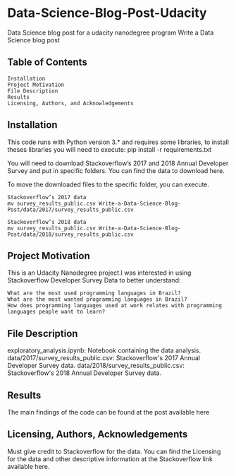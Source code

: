 # Data-Science-Blog-Post-Udacity
Data Science blog post for a udacity nanodegree program
Write a Data Science blog post

## Table of Contents

    Installation
    Project Motivation
    File Description
    Results
    Licensing, Authors, and Acknowledgements

## Installation

This code runs with Python version 3.* and requires some libraries, to install theses libraries you will need to execute:
pip install -r requirements.txt

You will need to download Stackoverflow’s 2017 and 2018 Annual Developer Survey and put in specific folders. You can find the data to download here.

To move the downloaded files to the specific folder, you can execute.

    Stackoverflow’s 2017 data
    mv survey_results_public.csv Write-a-Data-Science-Blog-Post/data/2017/survey_results_public.csv

    Stackoverflow’s 2018 data
    mv survey_results_public.csv Write-a-Data-Science-Blog-Post/data/2018/survey_results_public.csv

## Project Motivation

This is an Udacity Nanodegree project.I was interested in using Stackoverflow Developer Survey Data to better understand:

    What are the most used programming languages in Brazil?
    What are the most wanted programming languages in Brazil?
    How does programming languages used at work relates with programming languages people want to learn?

## File Description

exploratory_analysis.ipynb: Notebook containing the data analysis.
data/2017/survey_results_public.csv: Stackoverflow's 2017 Annual Developer Survey data.
data/2018/survey_results_public.csv: Stackoverflow's 2018 Annual Developer Survey data.

## Results

The main findings of the code can be found at the post available here

## Licensing, Authors, Acknowledgements

Must give credit to Stackoverflow for the data. You can find the Licensing for the data and other descriptive information at the Stackoverflow link available here.
